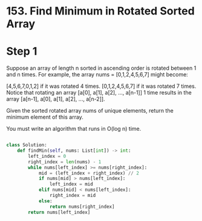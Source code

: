 # 153. Find Minimum in Rotated Sorted Array
# Step 1
Suppose an array of length n sorted in ascending order is rotated between 1 and n times. For example, the array nums = [0,1,2,4,5,6,7] might become:

[4,5,6,7,0,1,2] if it was rotated 4 times.
[0,1,2,4,5,6,7] if it was rotated 7 times.
Notice that rotating an array [a[0], a[1], a[2], ..., a[n-1]] 1 time results in the array [a[n-1], a[0], a[1], a[2], ..., a[n-2]].

Given the sorted rotated array nums of unique elements, return the minimum element of this array.

You must write an algorithm that runs in O(log n) time.

```python

class Solution:
    def findMin(self, nums: List[int]) -> int:
        left_index = 0
        right_index = len(nums) - 1
        while nums[left_index] >= nums[right_index]:
            mid = (left_index + right_index) // 2
            if nums[mid] > nums[left_index]:
                left_index = mid
            elif nums[mid] < nums[left_index]:
                right_index = mid
            else:
                return nums[right_index]
        return nums[left_index]

```
